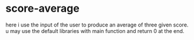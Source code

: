 # score-average
here i use the input of the user to produce an average of three given score. u may use the default libraries with main function and return 0 at the end.
